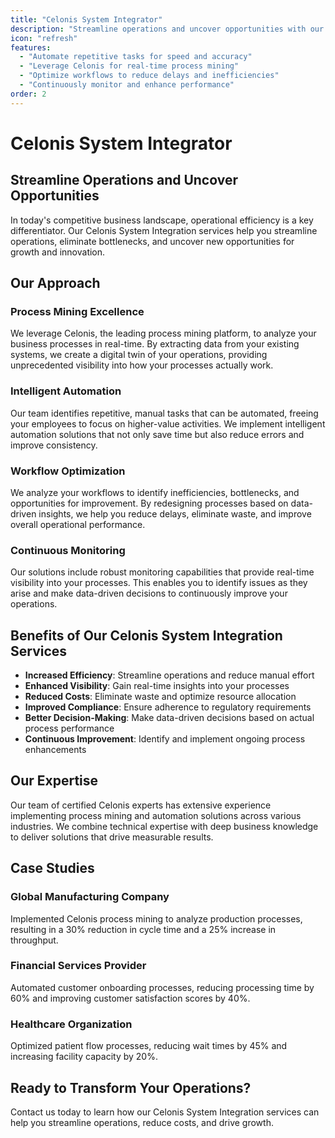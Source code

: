 ```yaml
---
title: "Celonis System Integrator"
description: "Streamline operations and uncover opportunities with our Celonis System Integration services. We help businesses automate repetitive tasks, leverage real-time process mining, optimize workflows, and continuously monitor performance."
icon: "refresh"
features:
  - "Automate repetitive tasks for speed and accuracy"
  - "Leverage Celonis for real-time process mining"
  - "Optimize workflows to reduce delays and inefficiencies"
  - "Continuously monitor and enhance performance"
order: 2
---
```


# Celonis System Integrator

## Streamline Operations and Uncover Opportunities

In today's competitive business landscape, operational efficiency is a key differentiator. Our Celonis System Integration services help you streamline operations, eliminate bottlenecks, and uncover new opportunities for growth and innovation.

## Our Approach

### Process Mining Excellence

We leverage Celonis, the leading process mining platform, to analyze your business processes in real-time. By extracting data from your existing systems, we create a digital twin of your operations, providing unprecedented visibility into how your processes actually work.

### Intelligent Automation

Our team identifies repetitive, manual tasks that can be automated, freeing your employees to focus on higher-value activities. We implement intelligent automation solutions that not only save time but also reduce errors and improve consistency.

### Workflow Optimization

We analyze your workflows to identify inefficiencies, bottlenecks, and opportunities for improvement. By redesigning processes based on data-driven insights, we help you reduce delays, eliminate waste, and improve overall operational performance.

### Continuous Monitoring

Our solutions include robust monitoring capabilities that provide real-time visibility into your processes. This enables you to identify issues as they arise and make data-driven decisions to continuously improve your operations.

## Benefits of Our Celonis System Integration Services

- **Increased Efficiency**: Streamline operations and reduce manual effort
- **Enhanced Visibility**: Gain real-time insights into your processes
- **Reduced Costs**: Eliminate waste and optimize resource allocation
- **Improved Compliance**: Ensure adherence to regulatory requirements
- **Better Decision-Making**: Make data-driven decisions based on actual process performance
- **Continuous Improvement**: Identify and implement ongoing process enhancements

## Our Expertise

Our team of certified Celonis experts has extensive experience implementing process mining and automation solutions across various industries. We combine technical expertise with deep business knowledge to deliver solutions that drive measurable results.

## Case Studies

### Global Manufacturing Company

Implemented Celonis process mining to analyze production processes, resulting in a 30% reduction in cycle time and a 25% increase in throughput.

### Financial Services Provider

Automated customer onboarding processes, reducing processing time by 60% and improving customer satisfaction scores by 40%.

### Healthcare Organization

Optimized patient flow processes, reducing wait times by 45% and increasing facility capacity by 20%.

## Ready to Transform Your Operations?

Contact us today to learn how our Celonis System Integration services can help you streamline operations, reduce costs, and drive growth.

